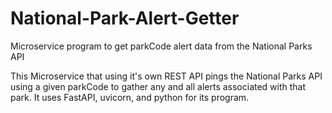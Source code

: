 # National-Park-Alert-Getter
Microservice program to get parkCode alert data from the National Parks API

This Microservice that using it's own REST API pings the National Parks API using a given parkCode to gather any and all alerts associated with that park. It uses FastAPI, uvicorn, and python for its program.
